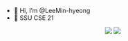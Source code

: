 - 👋 Hi, I’m @LeeMin-hyeong
- 🏫 SSU CSE 21

<!---
LeeMin-hyeong/LeeMin-hyeong is a ✨ special ✨ repository because its `README.md` (this file) appears on your GitHub profile.
You can click the Preview link to take a look at your changes.
--->
<div align=center>
<image src="https://github-readme-stats.vercel.app/api?username=LeeMin-hyeong&bg_color=88d8d8,58c4c4,004b72&title_color=000000&text_color=000000&hide=prs">
<image src="https://github-readme-stats.vercel.app/api/top-langs/?username=LeeMin-hyeong&layout=compact&theme=dark">
</div>
